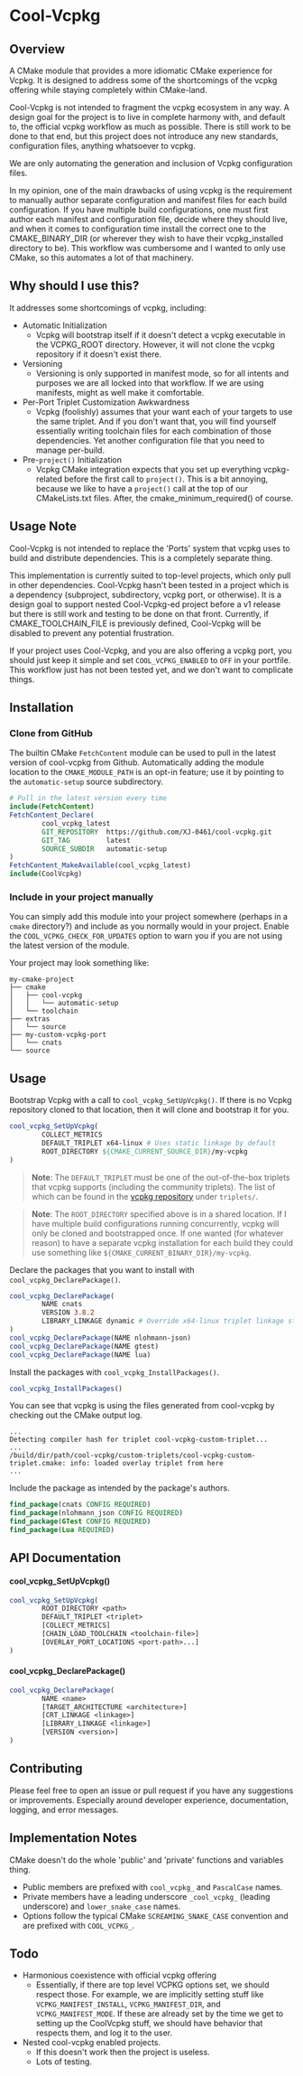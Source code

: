 # Cool-Vcpkg

## Overview

A CMake module that provides a more idiomatic CMake experience for Vcpkg. It is designed to address some of the
shortcomings of the vcpkg offering while staying completely within CMake-land.

Cool-Vcpkg is not intended to fragment the vcpkg ecosystem in any way. A design goal for the project is to live in
complete harmony with, and default to, the official vcpkg workflow as much as possible. There is still work to be done
to that end, but this project does not introduce any new standards, configuration files, anything whatsoever to vcpkg.

We are only automating the generation and inclusion of Vcpkg configuration files.

In my opinion, one of the main drawbacks of using vcpkg is the requirement to manually author separate configuration and
manifest files for each build configuration. If you have multiple build configurations, one must first author each
manifest and configuration file, decide where they should live, and when it comes to configuration time install the
correct one to the CMAKE_BINARY_DIR (or wherever they wish to have their vcpkg_installed directory to be).
This workflow was cumbersome and I wanted to only use CMake, so this automates a lot of that machinery.

## Why should I use this?

It addresses some shortcomings of vcpkg, including:

- Automatic Initialization
  - Vcpkg will bootstrap itself if it doesn't detect a vcpkg executable in the VCPKG_ROOT directory. However, it will
  not clone the vcpkg repository if it doesn't exist there.
- Versioning
  - Versioning is only supported in manifest mode, so for all intents and purposes we are all locked into that workflow.
  If we are using manifests, might as well make it comfortable.
- Per-Port Triplet Customization Awkwardness
  - Vcpkg (foolishly) assumes that your want each of your targets to use the same triplet.
  And if you don't want that, you will find yourself essentially writing toolchain files for each combination of those
  dependencies. Yet another configuration file that you need to manage per-build.
- Pre-`project()` Initialization
  - Vcpkg CMake integration expects that you set up everything vcpkg-related before the first call to `project()`.
  This is a bit annoying, because we like to have a `project()` call at the top of our CMakeLists.txt files. After, the
  cmake_minimum_required() of course.

## Usage Note

Cool-Vcpkg is not intended to replace the 'Ports' system that vcpkg uses to build and distribute dependencies. This is a
completely separate thing.

This implementation is currently suited to top-level projects, which only pull in other dependencies. Cool-Vcpkg hasn't
been tested in a project which is a dependency (subproject, subdirectory, vcpkg port, or otherwise). It is a design goal
to support nested Cool-Vcpkg-ed project before a v1 release but there is still work and testing to be done on that
front. Currently, if CMAKE_TOOLCHAIN_FILE is previously defined, Cool-Vcpkg will be disabled to prevent any potential
frustration.

If your project uses Cool-Vcpkg, and you are also offering a vcpkg port, you should just keep it simple and set
`COOL_VCPKG_ENABLED` to `OFF` in your portfile. This workflow just has not been tested yet, and we don't want to
complicate things.

## Installation

### Clone from GitHub

The builtin CMake `FetchContent` module can be used to pull in the latest version of cool-vcpkg from Github. Automatically
adding the module location to the `CMAKE_MODULE_PATH` is an opt-in feature; use it by pointing to the `automatic-setup`
source subdirectory.

```cmake
# Pull in the latest version every time
include(FetchContent)
FetchContent_Declare(
        cool_vcpkg_latest
        GIT_REPOSITORY  https://github.com/XJ-0461/cool-vcpkg.git
        GIT_TAG         latest
        SOURCE_SUBDIR   automatic-setup
)
FetchContent_MakeAvailable(cool_vcpkg_latest)
include(CoolVcpkg)
```

### Include in your project manually

You can simply add this module into your project somewhere (perhaps in a `cmake` directory?) and include as you normally
would in your project. Enable the `COOL_VCPKG_CHECK_FOR_UPDATES` option to warn you if you are not using the latest
version of the module.

Your project may look something like:

```text
my-cmake-project
├── cmake
│   ├── cool-vcpkg
│   │   └── automatic-setup
│   └── toolchain
├── extras
│   └── source
├── my-custom-vcpkg-port
│   └── cnats
└── source
```

## Usage

Bootstrap Vcpkg with a call to `cool_vcpkg_SetUpVcpkg()`. If there is no Vcpkg repository cloned to that location, then
it will clone and bootstrap it for you.

```cmake
cool_vcpkg_SetUpVcpkg(
        COLLECT_METRICS
        DEFAULT_TRIPLET x64-linux # Uses static linkage by default
        ROOT_DIRECTORY ${CMAKE_CURRENT_SOURCE_DIR}/my-vcpkg
)
```
> **Note**: The `DEFAULT_TRIPLET` must be one of the out-of-the-box triplets that vcpkg supports (including the
> community triplets). The list of which can be found in the
> [vcpkg repository](https://github.com/microsoft/vcpkg/tree/master/triplets) under `triplets/`.

> **Note**: The `ROOT_DIRECTORY` specified above is in a shared location. If I have multiple build configurations
> running concurrently, vcpkg will only be cloned and bootstrapped once. If one wanted (for whatever reason) to have a
> separate vcpkg installation for each build they could use something like `${CMAKE_CURRENT_BINARY_DIR}/my-vcpkg`.

Declare the packages that you want to install with `cool_vcpkg_DeclarePackage()`.

```cmake
cool_vcpkg_DeclarePackage(
        NAME cnats
        VERSION 3.8.2
        LIBRARY_LINKAGE dynamic # Override x64-linux triplet linkage static -> dynamic
)
cool_vcpkg_DeclarePackage(NAME nlohmann-json)
cool_vcpkg_DeclarePackage(NAME gtest)
cool_vcpkg_DeclarePackage(NAME lua)
```

Install the packages with `cool_vcpkg_InstallPackages()`.

```cmake
cool_vcpkg_InstallPackages()
```

You can see that vcpkg is using the files generated from cool-vcpkg by checking out the CMake output log.

```text
...
Detecting compiler hash for triplet cool-vcpkg-custom-triplet...
...
/build/dir/path/cool-vcpkg/custom-triplets/cool-vcpkg-custom-triplet.cmake: info: loaded overlay triplet from here
...
```

Include the package as intended by the package's authors.

```cmake
find_package(cnats CONFIG REQUIRED)
find_package(nlohmann_json CONFIG REQUIRED)
find_package(GTest CONFIG REQUIRED)
find_package(Lua REQUIRED)
```

## API Documentation

#### cool_vcpkg_SetUpVcpkg()

```cmake
cool_vcpkg_SetUpVcpkg(
        ROOT_DIRECTORY <path>
        DEFAULT_TRIPLET <triplet>
        [COLLECT_METRICS]
        [CHAIN_LOAD_TOOLCHAIN <toolchain-file>]
        [OVERLAY_PORT_LOCATIONS <port-path>...]
)
```

#### cool_vcpkg_DeclarePackage()

```cmake
cool_vcpkg_DeclarePackage(
        NAME <name>
        [TARGET_ARCHITECTURE <architecture>]
        [CRT_LINKAGE <linkage>]
        [LIBRARY_LINKAGE <linkage>]
        [VERSION <version>]
)
```

## Contributing

Please feel free to open an issue or pull request if you have any suggestions or improvements. Especially around
developer experience, documentation, logging, and error messages.

## Implementation Notes

CMake doesn't do the whole 'public' and 'private' functions and variables thing.

- Public members are prefixed with `cool_vcpkg_` and `PascalCase` names.
- Private members have a leading underscore `_cool_vcpkg_` (leading underscore) and `lower_snake_case` names.
- Options follow the typical CMake `SCREAMING_SNAKE_CASE` convention and are prefixed with `COOL_VCPKG_`.

## Todo

- Harmonious coexistence with official vcpkg offering
  - Essentially, if there are top level VCPKG options set, we should respect those. For example, we are implicitly
  setting stuff like `VCPKG_MANIFEST_INSTALL`, `VCPKG_MANIFEST_DIR`, and `VCPKG_MANIFEST_MODE`. If these are already set
  by the time we get to setting up the CoolVcpkg stuff, we should have behavior that respects them, and log it to the
  user.
- Nested cool-vcpkg enabled projects.
  - If this doesn't work then the project is useless.
  - Lots of testing.
